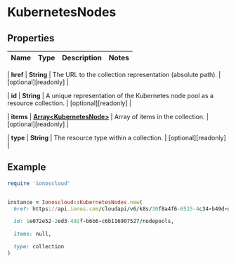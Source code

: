 # KubernetesNodes

## Properties

| Name | Type | Description | Notes |
| ---- | ---- | ----------- | ----- |

| **href** | **String** | The URL to the collection representation (absolute path). | [optional][readonly] |

| **id** | **String** | A unique representation of the Kubernetes node pool as a resource collection. | [optional][readonly] |

| **items** | [**Array&lt;KubernetesNode&gt;**](KubernetesNode.md) | Array of items in the collection. | [optional][readonly] |

| **type** | **String** | The resource type within a collection. | [optional][readonly] |

## Example

```ruby
require 'ionoscloud'


instance = Ionoscloud::KubernetesNodes.new(
  href: https://api.ionos.com/cloudapi/v6/k8s/30f8a4f6-6515-4c34-b49d-dea807453b90/nodepools/bfdf67bd-5665-4245-8096-7c7991f02f3f/nodes,

  id: 1e072e52-2ed3-492f-b6b6-c6b116907527/nodepools,

  items: null,

  type: collection
)
```

